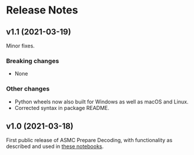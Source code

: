 # Release Notes

## v1.1 (2021-03-19)

Minor fixes.

### Breaking changes

- None

### Other changes

- Python wheels now also built for Windows as well as macOS and Linux.
- Corrected syntax in package README.

## v1.0 (2021-03-18)

First public release of ASMC Prepare Decoding, with functionality as described and used in [these notebooks](https://github.com/PalamaraLab/PrepareDecoding/tree/master/notebooks).